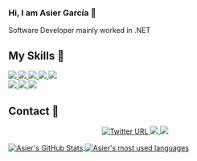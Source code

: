### Hi, I am Asier García 👋
Software Developer mainly worked in .NET

## My Skills 🚀

<a href="#">
  <img src="https://img.shields.io/badge/Csharp-purple?style=for-the-badge&logo=csharp&logoColor=white">
</a>

<a href="#">
  <img src="https://img.shields.io/badge/.NET-purple?style=for-the-badge&logo=.net&logoColor=white">
</a>

<a href="#">
  <img src="https://img.shields.io/badge/Java-orange?style=for-the-badge&logo=java&logoColor=blue">
</a>

<a href="#">
  <img src="https://img.shields.io/badge/Python-yellow?style=for-the-badge&logo=python&logoColor=white">
</a>

<a href="#">
  <img src="https://img.shields.io/badge/PHP-8993be?style=for-the-badge&logo=php&logoColor=black">
</a>

</br>
<a href="#">
  <img src="https://img.shields.io/badge/Javascript-yellow?style=for-the-badge&logo=javascript&logoColor=black">
</a>

<a href="#">
  <img src="https://img.shields.io/badge/SQL-blue?style=for-the-badge&logo=sql&logoColor=white">
</a>

<a href="#">
  <img src="https://img.shields.io/badge/Markdown-000000?style=for-the-badge&logo=markdown&logoColor=white">
</a>

## Contact 📧

<p align="center">
  <a href="https://twitter.com/asiergbag">
    <img alt="Twitter URL" src="https://img.shields.io/twitter/url?style=for-the-badge&label=%40asiergbag&logo=twitter&logoColor=white&labelColor=blue&color=blue&url=https%3A%2F%2Ftwitter.com%2Fasiergbag">
  </a>
  <a href="https://www.linkedin.com/in/asiergbag/">
    <img src="https://img.shields.io/badge/asiergbag-blue?style=for-the-badge&logo=Linkedin&logoColor=blue&labelColor=white&color=white">
  </a>
  <a href="mailto:asiergarciab@outlook.com">
    <img src="https://img.shields.io/badge/asiergarciab@outlook.com-0078D4?style=for-the-badge&logo=Microsoft-Outlook&logoColor=white&labelColor=blue&color=blue">
  </a>
</p>

<a target="_blank" href="https://github.com/g4rc1ss">
  <img alt="Asier's GitHub Stats" align="center" src="https://github-readme-stats.vercel.app/api?username=g4rc1ss&show_icons=true&theme=vision-friendly-dark&count_private=true" />
</a>

<a target="_blank" href="https://github.com/g4rc1ss?tab=repositories">
  <img align="center" margin-top="20px"
    alt="Asier's most used languages"
    src="https://github-readme-stats.vercel.app/api/top-langs/?username=g4rc1ss&show_icons=true&theme=vision-friendly-dark" />
</a>
